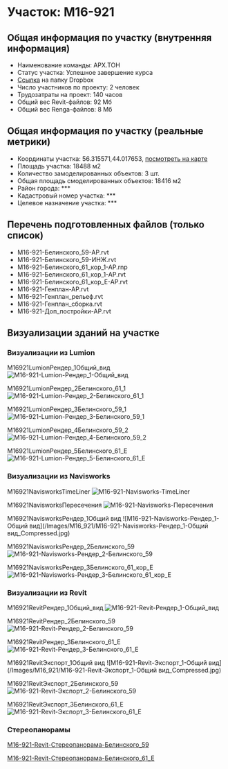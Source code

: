 # Участок: M16-921
## Общая информация по участку (внутренняя информация)
+ Наименование команды: АРХ.ТОН
+ Статус участка: Успешное завершение курса
+ [Ссылка](https://www.dropbox.com/sh/wvvgv1nw1iqred9/AAC40wOndjlGd2OpswyZU1vZa/M16_921?dl=0) на папку Dropbox
+ Число участников по проекту: 2 человек
+ Трудозатраты на проект: 140 часов
+ Общий вес Revit-файлов: 92 Мб
+ Общий вес Renga-файлов: 8 Мб
## Общая информация по участку (реальные метрики)
+ Координаты участка: 56.315571,44.017653, [посмотреть на карте](yandex.ru/maps/47/nizhny-novgorod/?ll=56.315571%2C44.017653&z=19)
+ Площадь участка: 18488 м2
+ Количество замоделированных объектов: 3 шт.
+ Общая площадь смоделированных объектов: 18416 м2
+ Район города: *** 
+ Кадастровый номер участка: *** 
+ Целевое назначение участка: *** 
## Перечень подготовленных файлов (только список)
+ M16-921-Белинского_59-АР.rvt
+ M16-921-Белинского_59-ИНЖ.rvt
+ M16-921-Белинского_61_кор_1-АР.rnp
+ M16-921-Белинского_61_кор_1-АР.rvt
+ M16-921-Белинского_61_кор_Е-АР.rvt
+ M16-921-Генплан-АР.rvt
+ M16-921-Генплан_рельеф.rvt
+ M16-921-Генплан_сборка.rvt
+ M16-921-Доп_постройки-АР.rvt
## Визуализации зданий на участке
### Визуализации из Lumion
M16921LumionРендер_1Общий_вид
![M16-921-Lumion-Рендер_1-Общий_вид](/Images/M16_921/M16-921-Lumion-Рендер_1-Общий_вид_Compressed.jpg)

M16921LumionРендер_2Белинского_61_1
![M16-921-Lumion-Рендер_2-Белинского_61_1](/Images/M16_921/M16-921-Lumion-Рендер_2-Белинского_61_1_Compressed.jpg)

M16921LumionРендер_3Белинского_59_1
![M16-921-Lumion-Рендер_3-Белинского_59_1](/Images/M16_921/M16-921-Lumion-Рендер_3-Белинского_59_1_Compressed.jpg)

M16921LumionРендер_4Белинского_59_2
![M16-921-Lumion-Рендер_4-Белинского_59_2](/Images/M16_921/M16-921-Lumion-Рендер_4-Белинского_59_2_Compressed.jpg)

M16921LumionРендер_5Белинского_61_Е
![M16-921-Lumion-Рендер_5-Белинского_61_Е](/Images/M16_921/M16-921-Lumion-Рендер_5-Белинского_61_Е_Compressed.jpg)

### Визуализации из Navisworks
M16921NavisworksTimeLiner
![M16-921-Navisworks-TimeLiner](/Images/M16_921/M16-921-Navisworks-TimeLiner_Compressed.jpg)

M16921NavisworksПересечения
![M16-921-Navisworks-Пересечения](/Images/M16_921/M16-921-Navisworks-Пересечения_Compressed.jpg)

M16921NavisworksРендер_1Общий вид
![M16-921-Navisworks-Рендер_1-Общий вид](/Images/M16_921/M16-921-Navisworks-Рендер_1-Общий вид_Compressed.jpg)

M16921NavisworksРендер_2Белинского_59
![M16-921-Navisworks-Рендер_2-Белинского_59](/Images/M16_921/M16-921-Navisworks-Рендер_2-Белинского_59_Compressed.jpg)

M16921NavisworksРендер_3Белинского_61_кор_Е
![M16-921-Navisworks-Рендер_3-Белинского_61_кор_Е](/Images/M16_921/M16-921-Navisworks-Рендер_3-Белинского_61_кор_Е_Compressed.jpg)

### Визуализации из Revit
M16921RevitРендер_1Общий_вид
![M16-921-Revit-Рендер_1-Общий_вид](/Images/M16_921/M16-921-Revit-Рендер_1-Общий_вид_Compressed.jpg)

M16921RevitРендер_2Белинского_59
![M16-921-Revit-Рендер_2-Белинского_59](/Images/M16_921/M16-921-Revit-Рендер_2-Белинского_59_Compressed.jpg)

M16921RevitРендер_3Белинского_61_Е
![M16-921-Revit-Рендер_3-Белинского_61_Е](/Images/M16_921/M16-921-Revit-Рендер_3-Белинского_61_Е_Compressed.jpg)

M16921RevitЭкспорт_1Общий вид
![M16-921-Revit-Экспорт_1-Общий вид](/Images/M16_921/M16-921-Revit-Экспорт_1-Общий вид_Compressed.jpg)

M16921RevitЭкспорт_2Белинского_59
![M16-921-Revit-Экспорт_2-Белинского_59](/Images/M16_921/M16-921-Revit-Экспорт_2-Белинского_59_Compressed.jpg)

M16921RevitЭкспорт_3Белинского_61_Е
![M16-921-Revit-Экспорт_3-Белинского_61_Е](/Images/M16_921/M16-921-Revit-Экспорт_3-Белинского_61_Е_Compressed.jpg)

### Стереопанорамы
[M16-921-Revit-Стереопанорама-Белинского_59](https://pano.autodesk.com/pano.html?url=jpgs/28e7a10d-8cb2-40c6-b328-30a7eb71ef23&version=2)

[M16-921-Revit-Стереопанорама-Белинского_61_Е](https://pano.autodesk.com/pano.html?url=jpgs/efcaf541-f230-4556-8811-30beab43a339&version=2)

